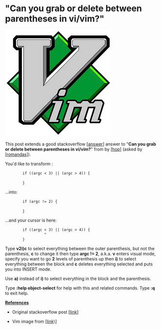 # "Can you grab or delete between parentheses in vi/vim?"

![vim_logo_1](vim_logo_1.png)

This post extends a good stackoverflow \[[answer](https://stackoverflow.com/questions/405415/can-you-grab-or-delete-between-parentheses-in-vi-vim)\] answer to "**Can you grab or delete between parentheses in vi/vim?**" from by \[[hop](https://stackoverflow.com/users/3850/hop)\] (asked by \[[romandas](https://stackoverflow.com/users/50111/romandas)\]).

You'd like to transform :

```
        if ((argc < 3) || (argc > 4)) {
               
        }
```

...into:

```
        if (argc != 2) {

        }
```

...and your cursor is here:

```
        if ((argc < 3) || (argc > 4)) {
                  ^
        }
```

Type **v2i)c** to select everything between the outer parenthesis, but not the parenthesis, **c** to change it then type **argc != 2**, a.k.a. **v** enters visual mode, specify you want to go **2** levels of parenthesis up then **i)** to select everything between the block and **c** deletes everything selected and puts you into INSERT mode.

Use **a)** instead of **i)** to select everything in the block and the parenthesis.

Type **:help object-select** for help with this and related commands. Type **:q** to exit help.

**<u><span>References</span></u>**

-   Original stackoverflow post \[[link](https://stackoverflow.com/questions/405415/can-you-grab-or-delete-between-parentheses-in-vi-vim)\]
    
-   Vim image from \[[link](https://en.wikipedia.org/wiki/Vim_(text_editor))\]